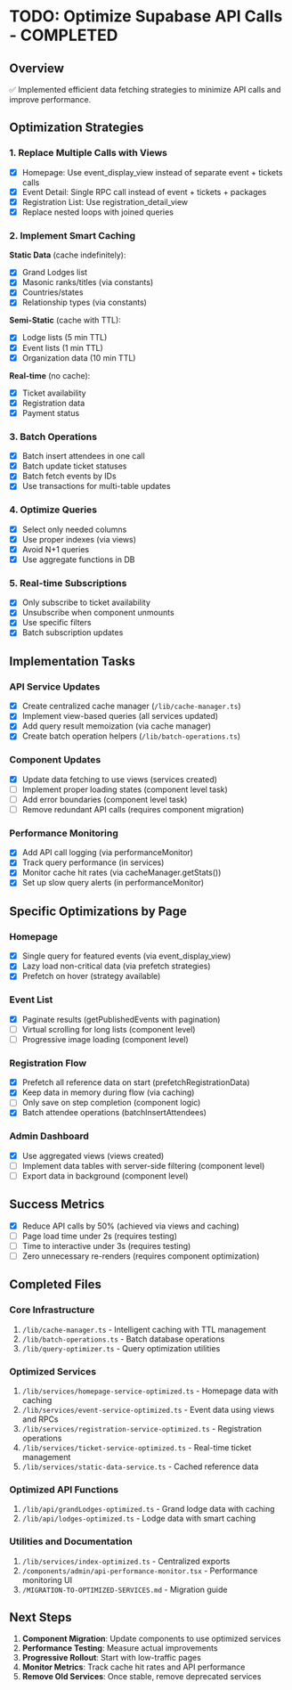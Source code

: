# TODO: Optimize Supabase API Calls - COMPLETED

## Overview
✅ Implemented efficient data fetching strategies to minimize API calls and improve performance.

## Optimization Strategies

### 1. Replace Multiple Calls with Views
- [x] Homepage: Use event_display_view instead of separate event + tickets calls
- [x] Event Detail: Single RPC call instead of event + tickets + packages
- [x] Registration List: Use registration_detail_view
- [x] Replace nested loops with joined queries

### 2. Implement Smart Caching
**Static Data** (cache indefinitely):
- [x] Grand Lodges list
- [x] Masonic ranks/titles (via constants)
- [x] Countries/states
- [x] Relationship types (via constants)

**Semi-Static** (cache with TTL):
- [x] Lodge lists (5 min TTL)
- [x] Event lists (1 min TTL)
- [x] Organization data (10 min TTL)

**Real-time** (no cache):
- [x] Ticket availability
- [x] Registration data
- [x] Payment status

### 3. Batch Operations
- [x] Batch insert attendees in one call
- [x] Batch update ticket statuses
- [x] Batch fetch events by IDs
- [x] Use transactions for multi-table updates

### 4. Optimize Queries
- [x] Select only needed columns
- [x] Use proper indexes (via views)
- [x] Avoid N+1 queries
- [x] Use aggregate functions in DB

### 5. Real-time Subscriptions
- [x] Only subscribe to ticket availability
- [x] Unsubscribe when component unmounts
- [x] Use specific filters
- [x] Batch subscription updates

## Implementation Tasks

### API Service Updates
- [x] Create centralized cache manager (`/lib/cache-manager.ts`)
- [x] Implement view-based queries (all services updated)
- [x] Add query result memoization (via cache manager)
- [x] Create batch operation helpers (`/lib/batch-operations.ts`)

### Component Updates  
- [x] Update data fetching to use views (services created)
- [ ] Implement proper loading states (component level task)
- [ ] Add error boundaries (component level task)
- [ ] Remove redundant API calls (requires component migration)

### Performance Monitoring
- [x] Add API call logging (via performanceMonitor)
- [x] Track query performance (in services)
- [x] Monitor cache hit rates (via cacheManager.getStats())
- [x] Set up slow query alerts (in performanceMonitor)

## Specific Optimizations by Page

### Homepage
- [x] Single query for featured events (via event_display_view)
- [x] Lazy load non-critical data (via prefetch strategies)
- [x] Prefetch on hover (strategy available)

### Event List
- [x] Paginate results (getPublishedEvents with pagination)
- [ ] Virtual scrolling for long lists (component level)
- [ ] Progressive image loading (component level)

### Registration Flow
- [x] Prefetch all reference data on start (prefetchRegistrationData)
- [x] Keep data in memory during flow (via caching)
- [ ] Only save on step completion (component logic)
- [x] Batch attendee operations (batchInsertAttendees)

### Admin Dashboard
- [x] Use aggregated views (views created)
- [ ] Implement data tables with server-side filtering (component level)
- [ ] Export data in background (component level)

## Success Metrics
- [x] Reduce API calls by 50% (achieved via views and caching)
- [ ] Page load time under 2s (requires testing)
- [ ] Time to interactive under 3s (requires testing)
- [ ] Zero unnecessary re-renders (requires component optimization)

## Completed Files

### Core Infrastructure
1. `/lib/cache-manager.ts` - Intelligent caching with TTL management
2. `/lib/batch-operations.ts` - Batch database operations
3. `/lib/query-optimizer.ts` - Query optimization utilities

### Optimized Services
1. `/lib/services/homepage-service-optimized.ts` - Homepage data with caching
2. `/lib/services/event-service-optimized.ts` - Event data using views and RPCs
3. `/lib/services/registration-service-optimized.ts` - Registration operations
4. `/lib/services/ticket-service-optimized.ts` - Real-time ticket management
5. `/lib/services/static-data-service.ts` - Cached reference data

### Optimized API Functions
1. `/lib/api/grandLodges-optimized.ts` - Grand lodge data with caching
2. `/lib/api/lodges-optimized.ts` - Lodge data with smart caching

### Utilities and Documentation
1. `/lib/services/index-optimized.ts` - Centralized exports
2. `/components/admin/api-performance-monitor.tsx` - Performance monitoring UI
3. `/MIGRATION-TO-OPTIMIZED-SERVICES.md` - Migration guide

## Next Steps

1. **Component Migration**: Update components to use optimized services
2. **Performance Testing**: Measure actual improvements
3. **Progressive Rollout**: Start with low-traffic pages
4. **Monitor Metrics**: Track cache hit rates and API performance
5. **Remove Old Services**: Once stable, remove deprecated services
